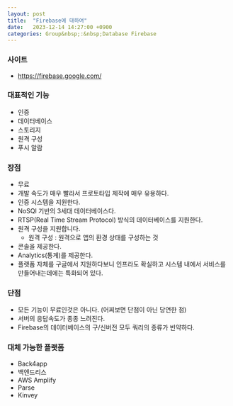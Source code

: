 ```yaml
---
layout: post
title:  "Firebase에 대하여"
date:   2023-12-14 14:27:00 +0900
categories: Group&nbsp;:&nbsp;Database Firebase
---
```


### 사이트

- https://firebase.google.com/

### 대표적인 기능

- 인증
- 데이터베이스
- 스토리지
- 원격 구성
- 푸시 알람

### 장점

- 무료
- 개발 속도가 매우 빨라서 프로토타입 제작에 매우 유용하다.
- 인증 시스템을 지원한다.
- NoSQl 기반의 3세대 데이터베이스다.
- RTSP(Real Time Stream Protocol) 방식의 데이터베이스를 지원한다.
- 원격 구성을 지원합니다.
  - 원격 구성 : 원격으로 앱의 환경 상태를 구성하는 것
-  콘솔을 제공한다.
- Analytics(통계)를 제공한다.
- 플랫폼 자체를 구글에서 지원하다보니 인프라도 확실하고 시스템 내에서 서비스를 만들어내는데에는 특화되어 있다.

### 단점

- 모든 기능이 무료인것은 아니다. (어찌보면 단점이 아닌 당연한 점)
- 서버의 응답속도가 종종 느려진다.
- Firebase의 데이터베이스의 구/신버전 모두 쿼리의 종류가 빈약하다.

### 대체 가능한 플랫폼
- Back4app
- 백엔드리스
- AWS Amplify
- Parse
- Kinvey